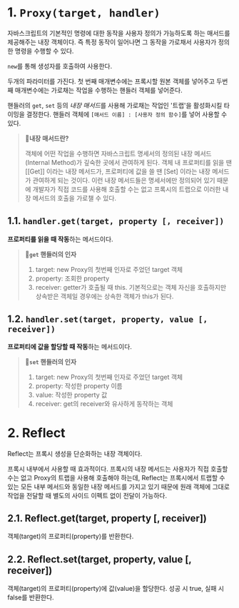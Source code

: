 # 1. `Proxy(target, handler)`

자바스크립트의 기본적인 명령에 대한 동작을 사용자 정의가 가능하도록 하는 매서드를 제공해주는 내장 객체이다. 즉 특정 동작이 일어나면 그 동작을 가로채서 사용자가 정의한 명령을 수행할 수 있다.

`new`를 통해 생성자를 호출하여 사용한다.

두개의 파라미터를 가진다. 첫 번째 매개변수에는 프록시할 원본 객체를 넣어주고 두번째 매개변수에는 가로채는 작업을 수행하는 핸들러 객체를 넣어준다.

핸들러의 `get`, `set` 등의 *내장 매서드*를 사용해 가로채는 작업인 '트랩'을 활성화시킬 타이밍을 결정한다. 핸들러 객체에 `[매서드 이름] : [사용자 정의 함수]`를 넣어 사용할 수 있다.

> **📌내장 매서드란?**
>
> 객체에 어떤 작업을 수행하면 자바스크립트 명세서의 정의된 내장 메서드(Internal Method)가 깊숙한 곳에서 관여하게 된다. 객체 내 프로퍼티를 읽을 땐 [[Get]] 이라는 내장 메서드가, 프로퍼티에 값을 쓸 땐 [Set] 이라는 내장 메서드가 관여하게 되는 것이다. 이런 내장 메서드들은 명세서에만 정의되어 있기 때문에 개발자가 직접 코드를 사용해 호출할 수는 없고 프록시의 트랩으로 이러한 내장 메서드의 호출을 가로챌 수 있다.

## 1.1. `handler.get(target, property [, receiver])`

**프로퍼티를 읽을 때 작동**하는 메서드이다.

> **📌`get` 핸들러의 인자**
>
> 1. target: new Proxy의 첫번째 인자로 주었던 target 객체
> 2. property: 조회한 property
> 3. receiver: getter가 호출될 때 this. 기본적으로는 객체 자신을 호출하지만 상속받은 객체일 경우에는 상속한 객체가 this가 된다.

## 1.2. `handler.set(target, property, value [, receiver])`

**프로퍼티에 값을 할당할 때 작동**하는 메서드이다.

> **📌`set` 핸들러의 인자**
>
> 1. target: new Proxy의 첫번째 인자로 주었던 target 객체
> 2. property: 작성한 property 이름
> 3. value: 작성한 property 값
> 4. receiver: get의 receiver와 유사하게 동작하는 객체

# 2. Reflect

Reflect는 프록시 생성을 단순화하는 내장 객체이다.

프록시 내부에서 사용할 때 효과적이다. 프록시의 내장 메서드는 사용자가 직접 호출할 수는 없고 Proxy의 트랩을 사용해 호출해야 하는데, Reflect는 프록시에서 트랩할 수 있는 모든 내부 메서드와 동일한 내장 메서드를 가지고 있기 때문에 원래 객체에 그대로 작업을 전달할 때 별도의 사이드 이펙트 없이 전달이 가능하다.

## 2.1. Reflect.get(target, property [, receiver])

객체(target)의 프로퍼티(property)를 반환한다.

## 2.2. Reflect.set(target, property, value [, receiver])

객체(target)의 프로퍼티(property)에 값(value)을 할당한다. 성공 시 true, 실패 시 false를 반환한다.
